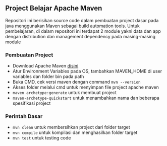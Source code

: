 ## Project Belajar Apache Maven
Repositori ini berisikan source code dalam pembuatan project dasar pada java menggunakan Maven sebagai build automation tools. Untuk pembelajaran, di dalam repositori ini terdapat 2 module yakni data dan app dengan distribution dan management dependency pada masing-masing module

### Pembuatan Project
* Download Apache Maven [disini](https://maven.apache.org/download.cgi)
* Atur Environment Variables pada OS, tambahkan MAVEN_HOME di user variables dan folder bin pada path
* Buka CMD, cek versi maven dengan command `mvn --version`
* Akses folder melalui cmd untuk menyimpan file project apache maven
* `maven archetype:generate` untuk membuat project
* `maven-archetype-quickstart` untuk menambahkan nama dan beberapa spesifikasi project

### Perintah Dasar
* `mvn clean` untuk membersihkan project dari folder target
* `mvn compile` untuk kompilasi dan menghasilkan folder target
* `mvn test` untuk testing code

